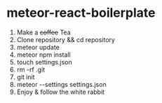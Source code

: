 # meteor-react-boilerplate

1. Make a ~~coffee~~ Tea
1. Clone repository && cd repository
1. meteor update
1. meteor npm install
1. touch settings.json
1. rm -rf .git
1. git init
1. meteor --settings settings.json
1. Enjoy & follow the white rabbit
